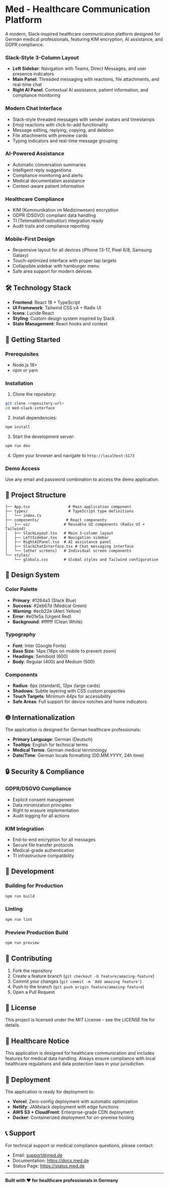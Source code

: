 # Med - Healthcare Communication Platform

A modern, Slack-inspired healthcare communication platform designed for German medical professionals, featuring KIM encryption, AI assistance, and GDPR compliance.


###  Slack-Style 3-Column Layout
- **Left Sidebar**: Navigation with Teams, Direct Messages, and user presence indicators
- **Main Panel**: Threaded messaging with reactions, file attachments, and real-time chat
- **Right AI Panel**: Contextual AI assistance, patient information, and compliance monitoring

###  Modern Chat Interface
- Slack-style threaded messages with sender avatars and timestamps
- Emoji reactions with click-to-add functionality
- Message editing, replying, copying, and deletion
- File attachments with preview cards
- Typing indicators and real-time message grouping

###  AI-Powered Assistance
- Automatic conversation summaries
- Intelligent reply suggestions
- Compliance monitoring and alerts
- Medical documentation assistance
- Context-aware patient information

###  Healthcare Compliance
- KIM (Kommunikation im Medizinwesen) encryption
- GDPR (DSGVO) compliant data handling
- TI (Telematikinfrastruktur) integration ready
- Audit trails and compliance reporting

###  Mobile-First Design
- Responsive layout for all devices (iPhone 13-17, Pixel 6/8, Samsung Galaxy)
- Touch-optimized interface with proper tap targets
- Collapsible sidebar with hamburger menu
- Safe area support for modern devices

## 🛠️ Technology Stack

- **Frontend**: React 18 + TypeScript
- **UI Framework**: Tailwind CSS v4 + Radix UI
- **Icons**: Lucide React
- **Styling**: Custom design system inspired by Slack
- **State Management**: React hooks and context

## 🚀 Getting Started

### Prerequisites
- Node.js 18+ 
- npm or yarn

### Installation

1. Clone the repository:
```bash
git clone <repository-url>
cd med-slack-interface
```

2. Install dependencies:
```bash
npm install
```

3. Start the development server:
```bash
npm run dev
```

4. Open your browser and navigate to `http://localhost:5173`

### Demo Access
Use any email and password combination to access the demo application.

## 📁 Project Structure

```
├── App.tsx                 # Main application component
├── types/                  # TypeScript type definitions
│   └── index.ts
├── components/            # React components
│   ├── ui/               # Reusable UI components (Radix UI + Tailwind)
│   ├── SlackLayout.tsx   # Main 3-column layout
│   ├── LeftSidebar.tsx   # Navigation sidebar
│   ├── RightAIPanel.tsx  # AI assistance panel
│   ├── SlackChatInterface.tsx # Chat messaging interface
│   └── [other screens]   # Individual screen components
└── styles/
    └── globals.css       # Global styles and Tailwind configuration
```

## 🎨 Design System

### Color Palette
- **Primary**: #1264a3 (Slack Blue)
- **Success**: #2eb67d (Medical Green) 
- **Warning**: #ecb22e (Alert Yellow)
- **Error**: #e01e5a (Urgent Red)
- **Background**: #ffffff (Clean White)

### Typography
- **Font**: Inter (Google Fonts)
- **Base Size**: 14px (16px on mobile to prevent zoom)
- **Headings**: Semibold (600)
- **Body**: Regular (400) and Medium (500)

### Components
- **Radius**: 6px (standard), 12px (large cards)
- **Shadows**: Subtle layering with CSS custom properties
- **Touch Targets**: Minimum 44px for accessibility
- **Safe Areas**: Full support for device notches and home indicators

## 🌐 Internationalization

The application is designed for German healthcare professionals:

- **Primary Language**: German (Deutsch)
- **Tooltips**: English for technical terms
- **Medical Terms**: German medical terminology
- **Date/Time**: German locale formatting (DD.MM.YYYY, 24h time)

## 🔒 Security & Compliance

### GDPR/DSGVO Compliance
- Explicit consent management
- Data minimization principles
- Right to erasure implementation
- Audit logging for all actions

### KIM Integration
- End-to-end encryption for all messages
- Secure file transfer protocols
- Medical-grade authentication
- TI infrastructure compatibility

## 🧪 Development

### Building for Production
```bash
npm run build
```

### Linting
```bash
npm run lint
```

### Preview Production Build
```bash
npm run preview
```

## 🤝 Contributing

1. Fork the repository
2. Create a feature branch (`git checkout -b feature/amazing-feature`)
3. Commit your changes (`git commit -m 'Add amazing feature'`)
4. Push to the branch (`git push origin feature/amazing-feature`)
5. Open a Pull Request

## 📝 License

This project is licensed under the MIT License - see the LICENSE file for details.

## 🏥 Healthcare Notice

This application is designed for healthcare communication and includes features for medical data handling. Always ensure compliance with local healthcare regulations and data protection laws in your jurisdiction.

## 🚀 Deployment

The application is ready for deployment to:

- **Vercel**: Zero-config deployment with automatic optimization
- **Netlify**: JAMstack deployment with edge functions
- **AWS S3 + CloudFront**: Enterprise-grade CDN deployment
- **Docker**: Containerized deployment for on-premise hosting

## 📞 Support

For technical support or medical compliance questions, please contact:
- Email: support@med.de
- Documentation: https://docs.med.de
- Status Page: https://status.med.de

---

**Built with ❤️ for healthcare professionals in Germany**
